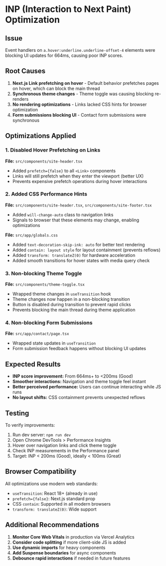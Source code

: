 # INP (Interaction to Next Paint) Optimization

## Issue
Event handlers on `a.hover:underline.underline-offset-4` elements were blocking UI updates for 664ms, causing poor INP scores.

## Root Causes
1. **Next.js Link prefetching on hover** - Default behavior prefetches pages on hover, which can block the main thread
2. **Synchronous theme changes** - Theme toggle was causing blocking re-renders
3. **No rendering optimizations** - Links lacked CSS hints for browser optimization
4. **Form submissions blocking UI** - Contact form submissions were synchronous

## Optimizations Applied

### 1. Disabled Hover Prefetching on Links
**File:** `src/components/site-header.tsx`
- Added `prefetch={false}` to all `<Link>` components
- Links will still prefetch when they enter the viewport (better UX)
- Prevents expensive prefetch operations during hover interactions

### 2. Added CSS Performance Hints
**File:** `src/components/site-header.tsx`, `src/components/site-footer.tsx`
- Added `will-change-auto` class to navigation links
- Signals to browser that these elements may change, enabling optimizations

**File:** `src/app/globals.css`
- Added `text-decoration-skip-ink: auto` for better text rendering
- Added `contain: layout style` for layout containment (prevents reflows)
- Added `transform: translateZ(0)` for hardware acceleration
- Added smooth transitions for hover states with media query check

### 3. Non-blocking Theme Toggle
**File:** `src/components/theme-toggle.tsx`
- Wrapped theme changes in `useTransition` hook
- Theme changes now happen in a non-blocking transition
- Button is disabled during transition to prevent rapid clicks
- Prevents blocking the main thread during theme application

### 4. Non-blocking Form Submissions
**File:** `src/app/contact/page.tsx`
- Wrapped state updates in `useTransition`
- Form submission feedback happens without blocking UI updates

## Expected Results
- **INP score improvement:** From 664ms+ to <200ms (Good)
- **Smoother interactions:** Navigation and theme toggle feel instant
- **Better perceived performance:** Users can continue interacting while JS runs
- **No layout shifts:** CSS containment prevents unexpected reflows

## Testing
To verify improvements:
1. Run dev server: `npm run dev`
2. Open Chrome DevTools > Performance Insights
3. Hover over navigation links and click theme toggle
4. Check INP measurements in the Performance panel
5. Target: INP < 200ms (Good), ideally < 100ms (Great)

## Browser Compatibility
All optimizations use modern web standards:
- `useTransition`: React 18+ (already in use)
- `prefetch={false}`: Next.js standard prop
- CSS `contain`: Supported in all modern browsers
- `transform: translateZ(0)`: Wide support

## Additional Recommendations
1. **Monitor Core Web Vitals** in production via Vercel Analytics
2. **Consider code splitting** if more client-side JS is added
3. **Use dynamic imports** for heavy components
4. **Add Suspense boundaries** for async components
5. **Debounce rapid interactions** if needed in future features
